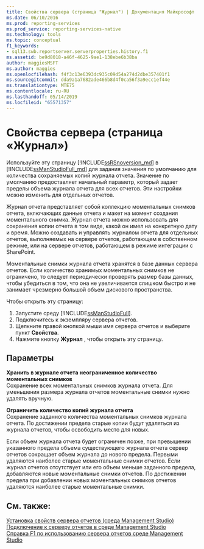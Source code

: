 ```yaml
---
title: Свойства сервера (страница "Журнал") | Документация Майкрософт
ms.date: 06/10/2016
ms.prod: reporting-services
ms.prod_service: reporting-services-native
ms.technology: tools
ms.topic: conceptual
f1_keywords:
- sql13.swb.reportserver.serverproperties.history.f1
ms.assetid: be9d8018-a46f-4625-9ae1-138ebe6b38ba
author: maggiesMSFT
ms.author: maggies
ms.openlocfilehash: f4f3c13e6393dc935c09d54a274d2dbe357401f1
ms.sourcegitcommit: dda9a1a7682ade466b8d4f0ca56f3a9ecc1ef44e
ms.translationtype: MTE75
ms.contentlocale: ru-RU
ms.lasthandoff: 05/14/2019
ms.locfileid: "65571357"
---
```

# <a name="server-properties-history-page"></a>Свойства сервера (страница «Журнал»)
  Используйте эту страницу [!INCLUDE[ssRSnoversion_md](../../includes/ssrsnoversion-md.md)] в [!INCLUDE[ssManStudioFull_md](../../includes/ssmanstudiofull-md.md)] для задания значения по умолчанию для количества сохраняемых копий журнала отчета. Значение по умолчанию предоставляет начальный параметр, который задает пределы объема журнала отчета для всех отчетов. Эти настройки можно изменить для отдельных отчетов.  
  
 Журнал отчета представляет собой коллекцию моментальных снимков отчета, включающих данные отчета и макет на момент создания моментального снимка. Журнал отчета можно использовать для сохранения копии отчета в том виде, какой он имел на конкретную дату и время. Можно создавать и управлять журналом отчета для отдельных отчетов, выполняемых на сервере отчетов, работающем в собственном режиме, или на сервере отчетов, работающем в режиме интеграции с SharePoint.  
  
 Моментальные снимки журнала отчета хранятся в базе данных сервера отчетов. Если количество хранимых моментальных снимков не ограничено, то следует периодически проверять размер базы данных, чтобы убедиться в том, что она не увеличивается слишком быстро и не занимает чрезмерно большой объем дискового пространства.  
  
 Чтобы открыть эту страницу:
 1) Запустите среду [!INCLUDE[ssManStudioFull](../../includes/ssmanstudiofull-md.md)].
 2) Подключитесь к экземпляру сервера отчетов.
 3) Щелкните правой кнопкой мыши имя сервера отчетов и выберите пункт **Свойства**.
 4) Нажмите кнопку **Журнал** , чтобы открыть эту страницу.  
  
## <a name="options"></a>Параметры  
 **Хранить в журнале отчета неограниченное количество моментальных снимков**  
 Сохранение всех моментальных снимков журнала отчета. Для уменьшения размера журнала отчетов моментальные снимки нужно удалять вручную.  
  
 **Ограничить количество копий журнала отчета**  
 Сохранение заданного количества моментальных снимков журнала отчета. По достижении предела старые копии будут удаляться из журнала отчетов, чтобы освободить место для новых.  
  
 Если объем журнала отчета будет ограничен позже, при превышении указанного предела объема существующего журнала отчета сервер отчетов сокращает объем журнала до нового предела. Первыми удаляются наиболее старые моментальные снимки отчетов. Если журнал отчетов отсутствует или его объем меньше заданного предела, добавляются новые моментальные снимки отчетов. По достижении предела при добавлении новых моментальных снимков отчетов удаляются наиболее старые моментальные снимки.  
  
## <a name="see-also"></a>См. также:  
 [Установка свойств сервера отчетов (среда Management Studio)](../../reporting-services/tools/set-report-server-properties-management-studio.md)   
 [Подключение к серверу отчетов в среде Management Studio](../../reporting-services/tools/connect-to-a-report-server-in-management-studio.md)   
 [Справка F1 по использованию сервера отчетов среде Management Studio](../../reporting-services/tools/report-server-in-management-studio-f1-help.md)  
  
  
